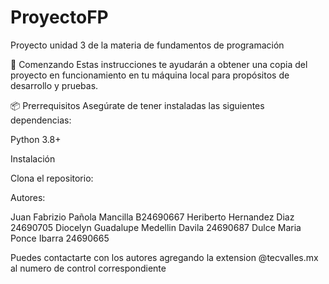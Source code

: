 # ProyectoFP
Proyecto unidad 3 de la materia de fundamentos de programación

🚀 Comenzando
Estas instrucciones te ayudarán a obtener una copia del proyecto en funcionamiento en tu máquina local para propósitos de desarrollo y pruebas.

📦 Prerrequisitos
Asegúrate de tener instaladas las siguientes dependencias:

Python 3.8+

Instalación

Clona el repositorio:

Autores:

Juan Fabrizio Pañola Mancilla B24690667
Heriberto Hernandez Diaz 24690705
Diocelyn Guadalupe Medellin Davila 24690687
Dulce Maria Ponce Ibarra 24690665

Puedes contactarte con los autores agregando la extension @tecvalles.mx al numero de control correspondiente